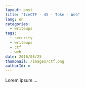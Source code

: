```yaml
---
layout: post
title: "IceCTF - 45 - Toke - Web"
lang: en
categories:
  - writeups
tags:
  - security
  - writeups
  - ctf
  - web
date: 2016/08/25
thumbnail: /images/ctf.png
authorId: n
---
```

Lorem ipsum ...
